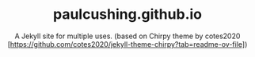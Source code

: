 <div align="center">

  # paulcushing.github.io

  A Jekyll site for multiple uses. (based on Chirpy theme by cotes2020 [https://github.com/cotes2020/jekyll-theme-chirpy?tab=readme-ov-file])

</div>
